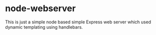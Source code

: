 # node-webserver
This is just a simple node based simple Express web server which used dynamic templating using handlebars.
